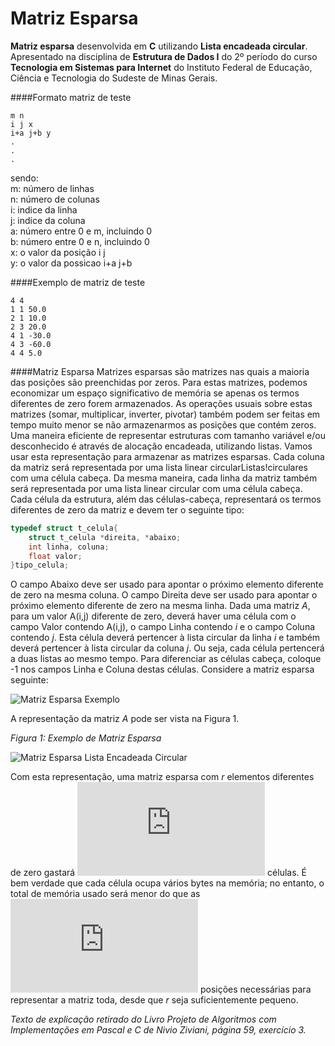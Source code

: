 Matriz Esparsa
==============

**Matriz esparsa** desenvolvida em **C** utilizando **Lista encadeada circular**. Apresentado na disciplina de **Estrutura de Dados I** do 2º período do curso **Tecnologia em Sistemas para Internet** do Instituto Federal de Educação, Ciência e Tecnologia do Sudeste de Minas Gerais.

####Formato matriz de teste
```
m n
i j x
i+a j+b y
.
.
.
```

sendo:<br>
m: número de linhas<br>
n: número de colunas<br>
i: indice da linha<br>
j: indice da coluna<br>
a: número entre 0 e m, incluindo 0<br>
b: número entre 0 e n, incluindo 0<br>
x: o valor da posição i j<br>
y: o valor da possicao i+a j+b<br>


####Exemplo de matriz de teste
```
4 4
1 1 50.0
2 1 10.0
2 3 20.0
4 1 -30.0
4 3 -60.0
4 4 5.0
```

####Matriz Esparsa
Matrizes esparsas são matrizes nas quais a maioria das posições são preenchidas por zeros. Para estas matrizes, podemos economizar um espaço significativo de memória se apenas os termos diferentes de zero forem armazenados. As operações usuais sobre estas matrizes (somar, multiplicar, inverter, pivotar) também podem ser feitas em tempo muito menor se não armazenarmos as posições que contém zeros. Uma maneira eficiente de representar estruturas com tamanho variável e/ou desconhecido é através de alocação encadeada, utilizando listas. Vamos usar esta representação para armazenar as matrizes esparsas. Cada coluna da matriz será representada por uma lista linear circularListas!circulares com uma célula cabeça. Da mesma maneira, cada linha da matriz também será representada por uma lista linear circular com uma célula cabeça. Cada célula da estrutura, além das células-cabeça, representará os termos diferentes de zero da matriz e devem ter o seguinte tipo:

```c
typedef struct t_celula{
    struct t_celula *direita, *abaixo;
    int linha, coluna;
    float valor;
}tipo_celula;
```

O campo Abaixo deve ser usado para apontar o próximo elemento diferente de zero na mesma coluna. O campo Direita deve ser usado para apontar o próximo elemento diferente de zero na mesma linha. Dada uma matriz *A*, para um valor A(i,j) diferente de zero, deverá haver uma célula com o campo Valor contendo A(i,j), o campo Linha contendo *i* e o campo Coluna contendo *j*. Esta célula deverá pertencer à lista circular da linha *i* e também deverá pertencer à lista circular da coluna *j*. Ou seja, cada célula pertencerá a duas listas ao mesmo tempo. Para diferenciar as células cabeça, coloque -1 nos campos Linha e Coluna destas células. Considere a matriz esparsa seguinte:

![Matriz Esparsa Exemplo](https://raw.github.com/ArthurAssuncao/Matriz_Esparsa/master/img/matriz_esparsa_exemplo.gif)

A representação da matriz *A* pode ser vista na Figura 1.

*Figura 1: Exemplo de Matriz Esparsa*

![Matriz Esparsa Lista Encadeada Circular](https://raw.github.com/ArthurAssuncao/Matriz_Esparsa/master/img/matriz_esparsa_lista_encadeada_circular.gif)

Com esta representação, uma matriz esparsa com *r* elementos diferentes de zero gastará ![equacao](http://latex.codecogs.com/svg.latex?%28m%2Bn%2Br%29) células. É bem verdade que cada célula ocupa vários bytes na memória; no entanto, o total de memória usado será menor do que as ![equacao](http://latex.codecogs.com/svg.latex?m%20%5Ctimes%20n) posições necessárias para representar a matriz toda, desde que *r* seja suficientemente pequeno.

*Texto de explicação retirado do Livro Projeto de Algoritmos com Implementações em Pascal e C de Nivio Ziviani, página 59, exercício 3.*
